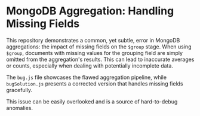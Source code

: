 # MongoDB Aggregation: Handling Missing Fields

This repository demonstrates a common, yet subtle, error in MongoDB aggregations: the impact of missing fields on the `$group` stage.  When using `$group`, documents with missing values for the grouping field are simply omitted from the aggregation's results.  This can lead to inaccurate averages or counts, especially when dealing with potentially incomplete data.

The `bug.js` file showcases the flawed aggregation pipeline, while `bugSolution.js` presents a corrected version that handles missing fields gracefully.

This issue can be easily overlooked and is a source of hard-to-debug anomalies.
